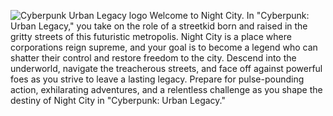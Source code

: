 ![Cyberpunk Urban Legacy logo](https://github.com/pslib-cz/2022-p2a-prg-big-bad-project-PeterHonzejk/assets/91247580/314c006f-e1f4-4a05-a3a9-b5036891b8b3)
Welcome to Night City. In "Cyberpunk: Urban Legacy," you take on the role of a streetkid born and raised in the gritty streets of this futuristic metropolis. Night City is a place where corporations reign supreme, and your goal is to become a legend who can shatter their control and restore freedom to the city. Descend into the underworld, navigate the treacherous streets, and face off against powerful foes as you strive to leave a lasting legacy. Prepare for pulse-pounding action, exhilarating adventures, and a relentless challenge as you shape the destiny of Night City in "Cyberpunk: Urban Legacy."